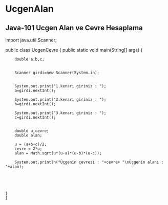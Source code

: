 # UcgenAlan
## Java-101 Ucgen Alan ve Cevre Hesaplama
 [](www.patika.dev)





import java.util.Scanner;

public class UcgenCevre {
    public static void main(String[] args) {

        double a,b,c;


        Scanner girdi=new Scanner(System.in);


        System.out.print("1.kenarı giriniz : ");
        a=girdi.nextInt();

        System.out.print("2.kenarı giriniz : ");
        b=girdi.nextInt();

        System.out.print("3.kenarı giriniz : ");
        c=girdi.nextInt();


        double u,cevre;
        double alan;

        u = (a+b+c)/2;
        cevre = 2*u;
        alan = Math.sqrt(u*(u-a)*(u-b)*(u-c));

        System.out.println("Üçgenin çevresi : "+cevre+ "\nÜçgenin alanı : "+alan);

      



    }
    }
